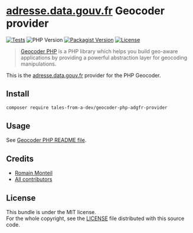 # [adresse.data.gouv.fr](https://adresse.data.gouv.fr/) Geocoder provider

[![Tests](https://img.shields.io/github/actions/workflow/status/tales-from-a-dev/geocoder-php-adgfr-provider/provider.yml?label=tests&style=for-the-badge)](https://github.com/tales-from-a-dev/geocoder-php-adgfr-provider/actions/workflows/provider.yml)
![PHP Version](https://img.shields.io/badge/php->=8.2-4f5b93.svg?style=for-the-badge)
[![Packagist Version](https://img.shields.io/packagist/v/tales-from-a-dev/geocoder-php-adgfr-provider?style=for-the-badge)](https://packagist.org/packages/tales-from-a-dev/geocoder-php-adgfr-provider)
[![License](https://img.shields.io/github/license/tales-from-a-dev/geocoder-php-adgfr-provider?style=for-the-badge)](https://github.com/tales-from-a-dev/geocoder-php-adgfr-provider/blob/main/LICENSE)

> [Geocoder PHP](https://github.com/geocoder-php/Geocoder) is a PHP library which helps you build geo-aware applications by providing a powerful abstraction layer for geocoding manipulations.

This is the [adresse.data.gouv.fr](https://adresse.data.gouv.fr/) provider for the PHP Geocoder.

## Install

```bash
composer require tales-from-a-dev/geocoder-php-adgfr-provider
```

## Usage

See [Geocoder PHP README file](https://github.com/geocoder-php/Geocoder/blob/master/README.md).

## Credits

* [Romain Monteil](https://github.com/ker0x)
* [All contributors](https://github.com/talesfromadev/geocoder-php-adgfr-provider/graphs/contributors)

## License

This bundle is under the MIT license.  
For the whole copyright, see the [LICENSE](LICENSE) file distributed with this source code.
